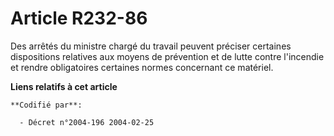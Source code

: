 # Article R232-86

Des arrêtés du ministre chargé du travail peuvent préciser certaines dispositions relatives aux moyens de prévention et de
lutte contre l'incendie et rendre obligatoires certaines normes concernant ce matériel.

**Liens relatifs à cet article**

	**Codifié par**:

	  - Décret n°2004-196 2004-02-25

